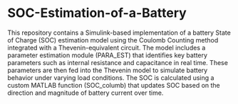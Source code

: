 # SOC-Estimation-of-a-Battery
This repository contains a Simulink-based implementation of a battery State of Charge (SOC) estimation model using the Coulomb Counting method integrated with a Thevenin-equivalent circuit. The model includes a parameter estimation module (PARA_EST) that identifies key battery parameters such as internal resistance and capacitance in real time. These parameters are then fed into the Thevenin model to simulate battery behavior under varying load conditions. The SOC is calculated using a custom MATLAB function (SOC_columb) that updates SOC based on the direction and magnitude of battery current over time. 

